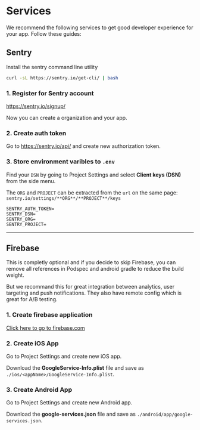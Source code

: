 # Services

We recommend the following services to get good developer experience for your app. Follow these guides:

## Sentry

Install the sentry command line utility

```bash
curl -sL https://sentry.io/get-cli/ | bash
```

### 1. Register for Sentry account

https://sentry.io/signup/

Now you can create a organization and your app.

### 2. Create auth token

Go to https://sentry.io/api/ and create new authorization token.

### 3. Store environment varibles to `.env`

Find your `DSN` by going to Project Settings and select **Client keys (DSN)** from the side menu.

The `ORG` and `PROJECT` can be extracted from the `url` on the same page: `sentry.io/settings/**ORG**/**PROJECT**/keys`

```
SENTRY_AUTH_TOKEN=
SENTRY_DSN=
SENTRY_ORG=
SENTRY_PROJECT=
```

_____________

## Firebase

This is completly optional and if you decide to skip Firebase, you can remove all references in Podspec and android gradle to reduce the build weight.

But we recommand this for great integration between analytics, user targeting and push notifications. They also have remote config which is great for A/B testing.

### 1. Create firebase application

[Click here to go to firebase.com](https://firebase.google.com/)

### 2. Create iOS App

Go to Project Settings and create new iOS app.

Download the **GoogleService-Info.plist** file and save as `./ios/<appName>/GoogleService-Info.plist`.

### 3. Create Android App

Go to Project Settings and create new Android app.

Download the **google-services.json** file and save as `./android/app/google-services.json`.
